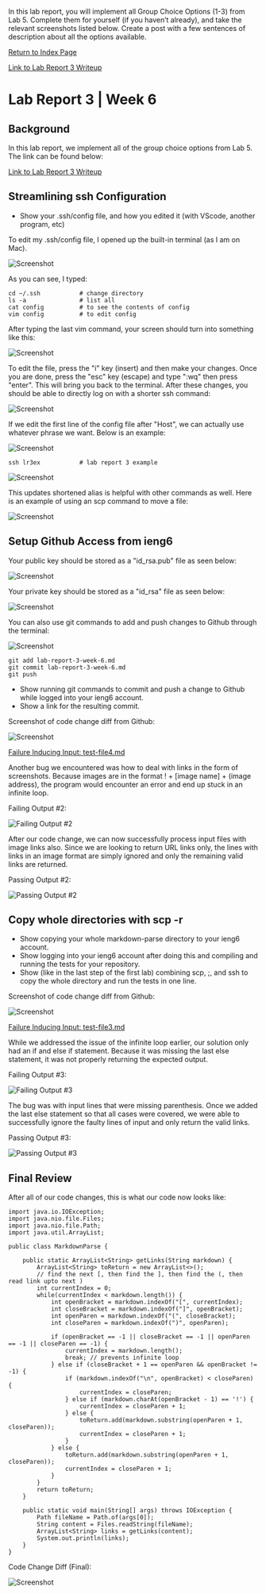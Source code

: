 In this lab report, you will implement all Group Choice Options (1-3) from Lab 5. Complete them for yourself (if you haven’t already), and take the relevant screenshots listed below. Create a post with a few sentences of description about all the options available. 




[Return to Index Page](https://andrewonozuka.github.io/cse15l-lab-reports/index)

[Link to Lab Report 3 Writeup](https://docs.google.com/document/d/1u_IB3nJrXeve0HvcD1BNMa27yw6uMX4Jz7PXU_xIMP4/edit?usp=sharing)

# Lab Report 3 | Week 6

## Background

In this lab report, we implement all of the group choice options from Lab 5. The link can be found below:

[Link to Lab Report 3 Writeup](https://docs.google.com/document/d/1NQ17hecUPFKeoFyrEvK9DBlCS1JkDbMW6Ygrf_CJJJU/edit?usp=sharing)

## Streamlining ssh Configuration

- Show your .ssh/config file, and how you edited it (with VScode, another program, etc)

To edit my .ssh/config file, I opened up the built-in terminal (as I am on Mac). 

![Screenshot](https://github.com/andrewonozuka/cse15l-lab-reports/blob/main/screenshots-lr3/Screen%20Shot%202022-05-06%20at%2011.40.14.png?raw=true)

As you can see, I typed:

```
cd ~/.ssh           # change directory
ls -a               # list all
cat config          # to see the contents of config
vim config          # to edit config
```

After typing the last vim command, your screen should turn into something like this:

![Screenshot](https://github.com/andrewonozuka/cse15l-lab-reports/blob/main/screenshots-lr3/Screen%20Shot%202022-05-06%20at%2012.13.02.png?raw=true)

To edit the file, press the "i" key (insert) and then make your changes. Once you are done, press the "esc" key (escape) and type ":wq" then press "enter". This will bring you back to the terminal. After these changes, you should be able to directly log on with a shorter ssh command:

![Screenshot](https://github.com/andrewonozuka/cse15l-lab-reports/blob/main/screenshots-lr3/Screen%20Shot%202022-05-06%20at%2012.18.45.png?raw=true)

If we edit the first line of the config file after "Host", we can actually use whatever phrase we want. Below is an example:

![Screenshot](https://github.com/andrewonozuka/cse15l-lab-reports/blob/main/screenshots-lr3/Screen%20Shot%202022-05-06%20at%2012.21.44.png?raw=true)

```
ssh lr3ex           # lab report 3 example
```

![Screenshot](https://github.com/andrewonozuka/cse15l-lab-reports/blob/main/screenshots-lr3/Screen%20Shot%202022-05-06%20at%2012.21.30.png?raw=true)

This updates shortened alias is helpful with other commands as well. Here is an example of using an scp command to move a file:

![Screenshot](https://github.com/andrewonozuka/cse15l-lab-reports/blob/main/screenshots-lr3/Screen%20Shot%202022-05-06%20at%2012.32.57.png?raw=true)

## Setup Github Access from ieng6

Your public key should be stored as a "id_rsa.pub" file as seen below:

![Screenshot](https://github.com/andrewonozuka/cse15l-lab-reports/blob/main/screenshots-lr3/Screen%20Shot%202022-05-06%20at%2012.45.36.png?raw=true)

Your private key should be stored as a "id_rsa" file as seen below:

![Screenshot](https://github.com/andrewonozuka/cse15l-lab-reports/blob/main/screenshots-lr3/Screen%20Shot%202022-05-06%20at%2012.38.08.png?raw=true)

You can also use git commands to add and push changes to Github through the terminal:

![Screenshot]()

```
git add lab-report-3-week-6.md
git commit lab-report-3-week-6.md
git push
```

- Show running git commands to commit and push a change to Github while logged into your ieng6 account.
- Show a link for the resulting commit.

Screenshot of code change diff from Github:

![Screenshot](https://github.com/andrewonozuka/cse15l-lab-reports/blob/main/Screenshots/Screen%20Shot%202022-05-01%20at%2005.12.43.png?raw=true)

[Failure Inducing Input: test-file4.md](https://github.com/andrewonozuka/markdown-parser/edit/main/test-file4.md)

Another bug we encountered was how to deal with links in the form of screenshots. Because images are in the format ! + [image name] + (image address), the program would encounter an error and end up stuck in an infinite loop.

Failing Output #2:

![Failing Output #2](https://github.com/andrewonozuka/cse15l-lab-reports/blob/main/Screenshots/Screen%20Shot%202022-05-01%20at%2005.36.55.png?raw=true)

After our code change, we can now successfully process input files with image links also. Since we are looking to return URL links only, the lines with links in an image format are simply ignored and only the remaining valid links are returned.

Passing Output #2:

![Passing Output #2](https://github.com/andrewonozuka/cse15l-lab-reports/blob/main/Screenshots/Screen%20Shot%202022-05-01%20at%2005.37.06.png?raw=true)

## Copy whole directories with scp -r

- Show copying your whole markdown-parse directory to your ieng6 account.
- Show logging into your ieng6 account after doing this and compiling and running the tests for your repository.
- Show (like in the last step of the first lab) combining scp, ;, and ssh to copy the whole directory and run the tests in one line.

Screenshot of code change diff from Github:

![Screenshot](https://github.com/andrewonozuka/cse15l-lab-reports/blob/main/Screenshots/Screen%20Shot%202022-05-01%20at%2005.14.59.png?raw=true)

[Failure Inducing Input: test-file3.md](https://github.com/andrewonozuka/markdown-parser/edit/main/test-file3.md)

While we addressed the issue of the infinite loop earlier, our solution only had an if and else if statement. Because it was missing the last else statement, it was not properly returning the expected output.

Failing Output #3:

![Failing Output #3](https://github.com/andrewonozuka/cse15l-lab-reports/blob/main/Screenshots/Screen%20Shot%202022-05-01%20at%2005.07.20.png?raw=true)

The bug was with input lines that were missing parenthesis. Once we added the last else statement so that all cases were covered, we were able to successfully ignore the faulty lines of input and only return the valid links.

Passing Output #3:

![Passing Output #3](https://github.com/andrewonozuka/cse15l-lab-reports/blob/main/Screenshots/Screen%20Shot%202022-05-01%20at%2005.07.30.png?raw=true)

## Final Review

After all of our code changes, this is what our code now looks like:

```
import java.io.IOException;
import java.nio.file.Files;
import java.nio.file.Path;
import java.util.ArrayList;

public class MarkdownParse {

    public static ArrayList<String> getLinks(String markdown) {
        ArrayList<String> toReturn = new ArrayList<>();
        // find the next [, then find the ], then find the (, then read link upto next )
        int currentIndex = 0;
        while(currentIndex < markdown.length()) {
            int openBracket = markdown.indexOf("[", currentIndex);
            int closeBracket = markdown.indexOf("]", openBracket);
            int openParen = markdown.indexOf("(", closeBracket);
            int closeParen = markdown.indexOf(")", openParen);

            if (openBracket == -1 || closeBracket == -1 || openParen == -1 || closeParen == -1) {
                currentIndex = markdown.length();
                break; // prevents infinite loop
            } else if (closeBracket + 1 == openParen && openBracket != -1) {
                if (markdown.indexOf("\n", openBracket) < closeParen) {
                    currentIndex = closeParen;
                } else if (markdown.charAt(openBracket - 1) == '!') {
                    currentIndex = closeParen + 1; 
                } else {
                    toReturn.add(markdown.substring(openParen + 1, closeParen));
                    currentIndex = closeParen + 1;
                }
            } else {
                toReturn.add(markdown.substring(openParen + 1, closeParen));
                currentIndex = closeParen + 1;
            }
        }
        return toReturn;
    }

    public static void main(String[] args) throws IOException {
        Path fileName = Path.of(args[0]);
        String content = Files.readString(fileName);
        ArrayList<String> links = getLinks(content);
        System.out.println(links);
    }
}
```

Code Change Diff (Final):

![Screenshot](https://github.com/andrewonozuka/cse15l-lab-reports/blob/main/Screenshots/Screen%20Shot%202022-05-01%20at%2005.44.45.png?raw=true)